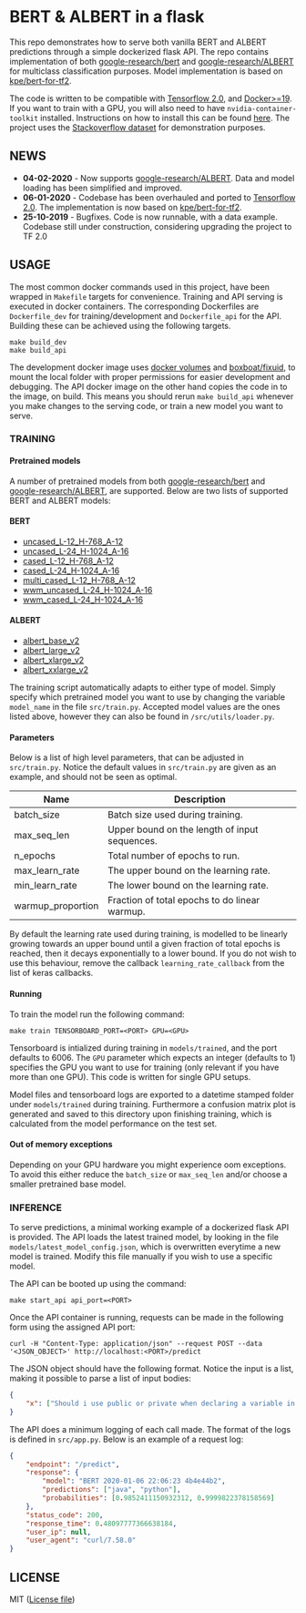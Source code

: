 # BERT & ALBERT  in a flask
This repo demonstrates how to serve both vanilla BERT and ALBERT predictions through a simple dockerized flask API. The repo contains implementation of both [google-research/bert](https://github.com/google-research/bert) and [google-research/ALBERT](https://github.com/google-research/ALBERT) for multiclass classification purposes. Model implementation is based on [kpe/bert-for-tf2](https://github.com/kpe/bert-for-tf2).

The code is written to be compatible with [Tensorflow 2.0](https://www.tensorflow.org/versions/r2.0/api_docs/python/tf), and [Docker>=19](https://docs.docker.com/). If you want to train with a GPU, you will also need to have `nvidia-container-toolkit` installed. Instructions on how to install this can be found [here](https://github.com/NVIDIA/nvidia-docker). The project uses the [Stackoverflow dataset](https://storage.googleapis.com/tensorflow-workshop-examples/stack-overflow-data.csv) for demonstration purposes.
## NEWS
* **04-02-2020** - Now supports [google-research/ALBERT](https://github.com/google-research/ALBERT). Data and model loading has been simplified and improved.  
* **06-01-2020** - Codebase has been overhauled and ported to [Tensorflow 2.0](https://www.tensorflow.org/versions/r2.0/api_docs/python/tf). The implementation is now based on [kpe/bert-for-tf2](https://github.com/kpe/bert-for-tf2).
* **25-10-2019** - Bugfixes. Code is now runnable, with a data example. Codebase still under construction, considering upgrading the project to TF 2.0
## USAGE
The most common docker commands used in this project, have been wrapped in `Makefile` targets for convenience. Training and API serving is executed in docker containers. The corresponding Dockerfiles are `Dockerfile_dev` for training/development and `Dockerfile_api` for the API. Building these can be achieved using the following targets.
```Make
make build_dev
make build_api
```
The development docker image uses [docker volumes](https://docs.docker.com/storage/volumes/) and [boxboat/fixuid](https://github.com/boxboat/fixuid), to mount the local folder with proper permissions for easier development and debugging. The API docker image on the other hand copies the code in to the image, on build. This means you should rerun `make build_api` whenever you make changes to the serving code, or train a new model you want to serve.
### TRAINING
#### Pretrained models
A number of pretrained models from both [google-research/bert](https://github.com/google-research/bert) and [google-research/ALBERT](https://github.com/google-research/ALBERT), are supported. Below are two lists of supported BERT and ALBERT models:
#### BERT
* [uncased_L-12_H-768_A-12](https://storage.googleapis.com/bert_models/2018_10_18/uncased_L-12_H-768_A-12.zip)
* [uncased_L-24_H-1024_A-16](https://storage.googleapis.com/bert_models/2018_10_18/uncased_L-24_H-1024_A-16.zip)
* [cased_L-12_H-768_A-12](https://storage.googleapis.com/bert_models/2018_10_18/cased_L-12_H-768_A-12.zip)
* [cased_L-24_H-1024_A-16](https://storage.googleapis.com/bert_models/2018_10_18/cased_L-24_H-1024_A-16.zip)
* [multi_cased_L-12_H-768_A-12](https://storage.googleapis.com/bert_models/2018_11_23/multi_cased_L-12_H-768_A-12.zip)
* [wwm_uncased_L-24_H-1024_A-16](https://storage.googleapis.com/bert_models/2019_05_30/wwm_uncased_L-24_H-1024_A-16.zip)
* [wwm_cased_L-24_H-1024_A-16](https://storage.googleapis.com/bert_models/2019_05_30/wwm_cased_L-24_H-1024_A-16.zip)
#### ALBERT
* [albert_base_v2](https://storage.googleapis.com/albert_models/albert_base_v2.tar.gz)
* [albert_large_v2](https://storage.googleapis.com/albert_models/albert_large_v2.tar.gz)
* [albert_xlarge_v2](https://storage.googleapis.com/albert_models/albert_xlarge_v2.tar.gz)
* [albert_xxlarge_v2](https://storage.googleapis.com/albert_models/albert_xxlarge_v2.tar.gz)

The training script automatically adapts to either type of model. Simply specify which pretrained model you want to use by changing the variable `model_name` in the file `src/train.py`. Accepted model values are the ones listed above, however they can also be found in `/src/utils/loader.py`.
#### Parameters
Below is a list of high level parameters, that can be adjusted in `src/train.py`. Notice the default values in `src/train.py` are given as an example, and should not be seen as optimal.

| Name              | Description                                   |
|-------------------|-----------------------------------------------|
| batch_size        | Batch size used during training.              |
| max_seq_len       | Upper bound on the length of input sequences. |
| n_epochs          | Total number of epochs to run.                |
| max_learn_rate    | The upper bound on the learning rate.         |
| min_learn_rate    | The lower bound on the learning rate.         |
| warmup_proportion | Fraction of total epochs to do linear warmup. |

By default the learning rate used during training, is modelled to be linearly growing towards an upper bound until a given fraction of total epochs is reached, then it decays exponentially to a lower bound. If you do not wish to use this behaviour, remove the callback `learning_rate_callback` from the list of keras callbacks.
#### Running
To train the model run the following command:
```Make
make train TENSORBOARD_PORT=<PORT> GPU=<GPU>
```
Tensorboard is intialized during training in `models/trained`, and the port defaults to 6006. The `GPU` parameter which expects an integer (defaults to 1) specifies the GPU you want to use for training (only relevant if you have more than one GPU). This code is written for single GPU setups.

Model files and tensorboard logs are exported to a datetime stamped folder under `models/trained` during training. Furthermore a confusion matrix plot is generated and saved to this directory upon finishing training, which is calculated from the model performance on the test set.

#### Out of memory exceptions
Depending on your GPU hardware you might experience oom exceptions. To avoid this either reduce the `batch_size` or `max_seq_len` and/or choose a smaller pretrained base model.
### INFERENCE
To serve predictions, a minimal working example of a dockerized flask API is provided. 
The API loads the latest trained model, by looking in the file `models/latest_model_config.json`, which is overwritten everytime a new model is trained. Modify this file manually if you wish to use a specific model. 

The API can be booted up using the command:
```Make
make start_api api_port=<PORT>
```

Once the API container is running, requests can be made in the following form using the assigned API port:
```
curl -H "Content-Type: application/json" --request POST --data '<JSON_OBJECT>' http://localhost:<PORT>/predict
```
The JSON object should have the following format. Notice the input is a list, making it possible to parse a list of input bodies:
```json
{
    "x": ["Should i use public or private when declaring a variable in a class?", "I get an ImportError everytime i try to import a module in my main.py script"]
}
```
The API does a minimum logging of each call made. The format of the logs is defined in `src/app.py`. Below is an example of a request log:
```json
{
    "endpoint": "/predict", 
    "response": {   
        "model": "BERT 2020-01-06 22:06:23 4b4e44b2", 
        "predictions": ["java", "python"], 
        "probabilities": [0.9852411150932312, 0.9999822378158569]
    }, 
    "status_code": 200, 
    "response_time": 0.48097777366638184, 
    "user_ip": null, 
    "user_agent": "curl/7.58.0"
}
```
## LICENSE
MIT ([License file](LICENSE))
